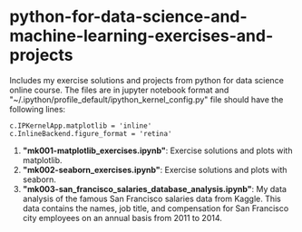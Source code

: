 # python-for-data-science-and-machine-learning-exercises-and-projects

Includes my exercise solutions and projects from python for data science online course. The files are in jupyter notebook format and "~/.ipython/profile_default/ipython_kernel_config.py" file should have the following lines:

`c.IPKernelApp.matplotlib = 'inline'`  
`c.InlineBackend.figure_format = 'retina'`


1. **"mk001-matplotlib_exercises.ipynb"**: Exercise solutions and plots with matplotlib.
2. **"mk002-seaborn_exercises.ipynb"**: Exercise solutions and plots with seaborn.
3. **"mk003-san_francisco_salaries_database_analysis.ipynb"**: My data analysis of the famous San Francisco salaries data from Kaggle. This data contains the names, job title, and compensation for San Francisco city employees on an annual basis from 2011 to 2014.
